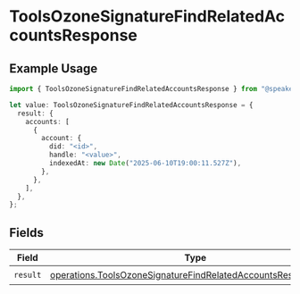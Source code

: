 # ToolsOzoneSignatureFindRelatedAccountsResponse

## Example Usage

```typescript
import { ToolsOzoneSignatureFindRelatedAccountsResponse } from "@speakeasy-sdks/bluesky/models/operations";

let value: ToolsOzoneSignatureFindRelatedAccountsResponse = {
  result: {
    accounts: [
      {
        account: {
          did: "<id>",
          handle: "<value>",
          indexedAt: new Date("2025-06-10T19:00:11.527Z"),
        },
      },
    ],
  },
};
```

## Fields

| Field                                                                                                                                          | Type                                                                                                                                           | Required                                                                                                                                       | Description                                                                                                                                    |
| ---------------------------------------------------------------------------------------------------------------------------------------------- | ---------------------------------------------------------------------------------------------------------------------------------------------- | ---------------------------------------------------------------------------------------------------------------------------------------------- | ---------------------------------------------------------------------------------------------------------------------------------------------- |
| `result`                                                                                                                                       | [operations.ToolsOzoneSignatureFindRelatedAccountsResponseBody](../../models/operations/toolsozonesignaturefindrelatedaccountsresponsebody.md) | :heavy_check_mark:                                                                                                                             | N/A                                                                                                                                            |